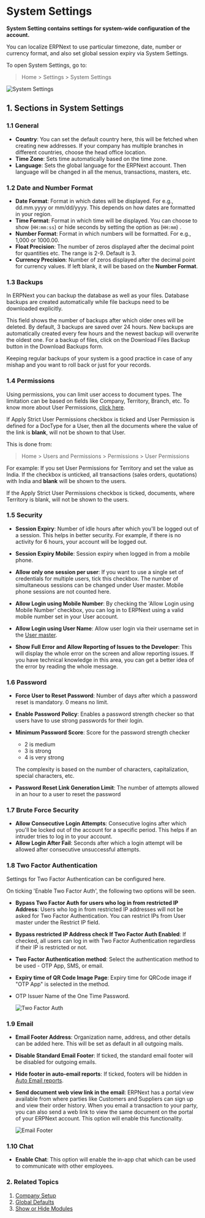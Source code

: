 <!-- add-breadcrumbs -->
# System Settings

**System Setting contains settings for system-wide configuration of the account.**

You can localize ERPNext to use particular timezone, date, number or currency format, and also set global session expiry via System Settings.

To open System Settings, go to:

> Home > Settings > System Settings

<img class="screenshot" alt="System Settings" src="{{docs_base_url}}/assets/img/setup/settings/system-settings.png">


## 1. Sections in System Settings

### 1.1 General

* **Country**: You can set the default country here, this will be fetched when creating new addresses. If your company has multiple branches in different countries, choose the head office location.
* **Time Zone**: Sets time automatically based on the time zone.
* **Language**: Sets the global language for the ERPNext account. Then language will be changed in all the menus, transactions, masters, etc.

### 1.2 Date and Number Format

* **Date Format**: Format in which dates will be displayed. For e.g., dd.mm.yyyy or mm/dd/yyyy. This depends on how dates are formatted in your region.
* **Time Format**: Format in which time will be displayed. You can choose to show (`HH:mm:ss`) or hide seconds by setting the option as (`HH:mm`) .
* **Number Format**: Format in which numbers will be formatted. For e.g., 1,000 or 1000.00.
* **Float Precision**: The number of zeros displayed after the decimal point for quantities etc. The range is 2-9. Default is 3.
* **Currency Precision**: Number of zeros displayed after the decimal point for currency values. If left blank, it will be based on the **Number Format**.

### 1.3 Backups

In ERPNext you can backup the database as well as your files. Database backups are created automatically while file backups need to be downloaded explicitly.

This field shows the number of backups after which older ones will be deleted. By default, 3 backups are saved over 24 hours. New backups are automatically created every few hours and the newest backup will overwrite the oldest one. For a backup of files, click on the Download Files Backup button in the Download Backups form.

Keeping regular backups of your system is a good practice in case of any mishap and you want to roll back or just for your records.

### 1.4 Permissions

Using permissions, you can limit user access to document types. The limitation can be based on fields like Company, Territory, Branch, etc. To know more about User Permissions, [click here](/docs/user/manual/en/setting-up/users-and-permissions/user-permissions).


If Apply Strict User Permissions checkbox is ticked and User Permission is defined for a DocType for a User, then all the documents where the value of the link is **blank**, will not be shown to that User.

This is done from:
> Home > Users and Permissions > Permissions > User Permissions

For example: If you set User Permissions for Territory and set the value as India. If the checkbox is unticked, all transactions (sales orders, quotations) with India and **blank** will be shown to the users.

If the Apply Strict User Permissions checkbox is ticked, documents, where Territory is blank, will not be shown to the users.

### 1.5 Security

* **Session Expiry**: Number of idle hours after which you'll be logged out of a session. This helps in better security. For example, if there is no activity for 6 hours, your account will be logged out.
* **Session Expiry Mobile**: Session expiry when logged in from a mobile phone.
* **Allow only one session per user**: If you want to use a single set of credentials for multiple users, tick this checkbox. The number of simultaneous sessions can be changed under User master. Mobile phone sessions are not counted here.
* **Allow Login using Mobile Number**: By checking the 'Allow Login using Mobile Number' checkbox, you can log in to ERPNext using a valid mobile number set in your User account.

* **Allow Login using User Name**: Allow user login via their username set in the [User master](/docs/user/manual/en/setting-up/users-and-permissions/adding-users).
* **Show Full Error and Allow Reporting of Issues to the Developer**: This will display the whole error on the screen and allow reporting issues. If you have technical knowledge in this area, you can get a better idea of the error by reading the whole message.

### 1.6 Password

* **Force User to Reset Password**: Number of days after which a password reset is mandatory. 0 means no limit.
* **Enable Password Policy**: Enables a password strength checker so that users have to use strong passwords for their login.
* **Minimum Password Score**: Score for the password strength checker
    * 2 is medium
    * 3 is strong
    * 4 is very strong

    The complexity is based on the number of characters, capitalization, special characters, etc.
* **Password Reset Link Generation Limit**: The number of attempts allowed in an hour to a user to reset the password

### 1.7 Brute Force Security

* **Allow Consecutive Login Attempts**: Consecutive logins after which you'll be locked out of the account for a specific period. This helps if an intruder tries to log in to your account.
* **Allow Login After Fail**: Seconds after which a login attempt will be allowed after consecutive unsuccessful attempts.

### 1.8 Two Factor Authentication
Settings for Two Factor Authentication can be configured here.

On ticking 'Enable Two Factor Auth', the following two options will be seen.

* **Bypass Two Factor Auth for users who log in from restricted IP Address**: Users who log in from restricted IP addresses will not be asked for Two Factor Authentication. You can restrict IPs from User master under the Restrict IP field.
* **Bypass restricted IP Address check If Two Factor Auth Enabled**: If checked, all users can log in with Two Factor Authentication regardless if their IP is restricted or not.

* **Two Factor Authentication method**: Select the authentication method to be used - OTP App, SMS, or email.
* **Expiry time of QR Code Image Page**: Expiry time for QRCode image if "OTP App" is selected in the method.
* OTP Issuer Name of the One Time Password.

    <img class="screenshot" alt="Two Factor Auth" src="{{docs_base_url}}/assets/img/setup/settings/twofactor-settings.png">


### 1.9 Email

* **Email Footer Address**: Organization name, address, and other details can be added here. This will be set as default in all outgoing mails.
* **Disable Standard Email Footer**: If ticked, the standard email footer will be disabled for outgoing emails.
* **Hide footer in auto-email reports**: If ticked, footers will be hidden in [Auto Email reports](/docs/user/manual/en/setting-up/email/auto-email-reports).
* **Send document web view link in the email**: ERPNext has a portal view available from where parties like Customers and Suppliers can sign up and view their order history. When you email a transaction to your party, you can also send a web link to view the same document on the portal of your ERPNext account. This option will enable this functionality.

    ![Email Footer](/docs/assets/img/setup/settings/email-footer.png)

### 1.10 Chat

* **Enable Chat**: This option will enable the in-app chat which can be used to communicate with other employees.


### 2. Related Topics
1. [Company Setup](/docs/user/manual/en/setting-up/company-setup)
1. [Global Defaults](/docs/user/manual/en/setting-up/settings/global-defaults)
1. [Show or Hide Modules](/docs/user/manual/en/setting-up/settings/show-hide-modules)
